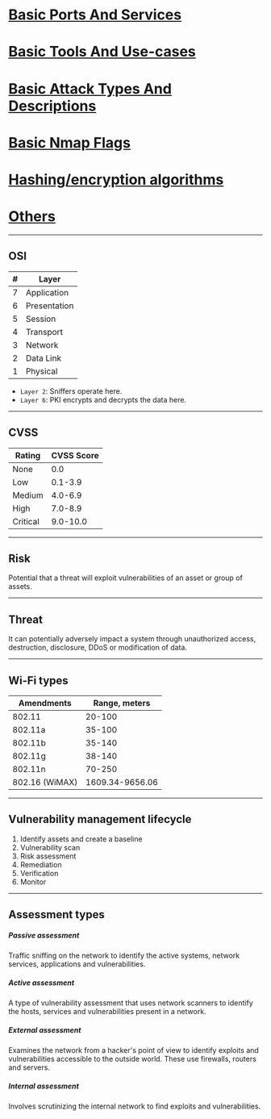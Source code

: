 # [Basic Ports And Services](ports.md)
# [Basic Tools And Use-cases](tools.md)
# [Basic Attack Types And Descriptions](attacks.md)
# [Basic Nmap Flags](nmap.md)
# [Hashing/encryption algorithms](hash_crypto.md)
# [Others](others.md)

---
## OSI
#|Layer|
---|---|
7|Application|
6|Presentation|
5|Session|
4|Transport|
3|Network|
2|Data Link|
1|Physical|
 
- `Layer 2`: Sniffers operate here. 
- `Layer 6`: PKI encrypts and decrypts the data here.

----
## CVSS
Rating|CVSS Score|
---|---|
None|0.0|
Low|0.1-3.9|
Medium|4.0-6.9|
High|7.0-8.9|
Critical|9.0-10.0|


---
## Risk
Potential that a threat will exploit vulnerabilities of an asset or group of assets.

---
## Threat
It can potentially adversely impact a system through unauthorized access, destruction, disclosure, DDoS or modification of data.

---
## Wi-Fi types
Amendments|Range, meters|
---|---|
802.11|20-100|
802.11a|35-100|
802.11b|35-140|
802.11g|38-140|
802.11n|70-250|
802.16 (WiMAX)| 1609.34-9656.06|

---
## Vulnerability management lifecycle
1. Identify assets and create a baseline
2. Vulnerability scan
3. Risk assessment
4. Remediation
5. Verification
6. Monitor

---
## Assessment types

##### Passive assessment
Traffic sniffing on the network to identify the active systems, network services, applications and vulnerabilities.

##### Active assessment
A type of vulnerability assessment that uses network scanners to identify the hosts, services and vulnerabilities present in a network.

##### External assessment
Examines the network from a hacker's point of view to identify exploits and vulnerabilities accessible to the outside world. These use firewalls, routers and servers.

##### Internal assessment
Involves scrutinizing the internal network to find exploits and vulnerabilities.
